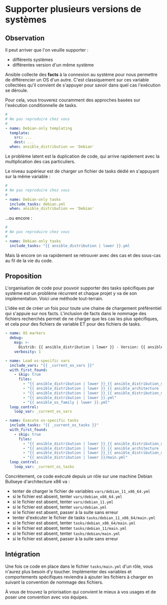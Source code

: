 # Supporter plusieurs versions de systèmes

## Observation

Il peut arriver que l'on veuille supporter :

* différents systèmes
* différentes version d'un même système

Ansible collecte des **facts** à la connexion au système pour nous permettre de différencier un OS d'un autre. C'est 
classiquement sur ces variable collectées qu'il convient de s'appuyer pour savoir dans quel cas l'exécution se déroule.

Pour cela, vous trouverez couramment des approches basées sur l'exécution conditionnelle de tasks.

```yaml
#
# Ne pas reproduire chez vous
# 
- name: Debian-only templating
  template:
    src: ...
    dest: ...
  when: ansible_distribution == 'Debian'
```

Le problème latent est la duplication de code, qui arrive rapidement avec la multiplication des cas particuliers.

Le niveau supérieur est de charger un fichier de tasks dédié en s'appuyant sur la même variable :

```yaml
#
# Ne pas reproduire chez vous
# 
- name: Debian-only tasks
  include_tasks: debian.yml
  when: ansible_distribution == 'Debian'
```
...ou encore :

```yaml
#
# Ne pas reproduire chez vous
# 
- name: Debian-only tasks
  include_tasks: "{{ ansible_distribution | lower }}.yml
```

Mais là encore on va rapidement se retrouver avec des cas et des sous-cas au fil de la vie du code.

## Proposition

L'organisation de code pour pouvoir supporter des tasks spécifiques par système est un problème récurrent et chaque
projet y va de son implémentation. Voici une méthode tout-terrain.

L'idée est de créer un fois pour toute une chaine de chargement préférentiel qui s'appuie sur nos facts. L'inclusion de facts dans
le nommage des fichiers recherchés permet de ne charger que les cas les plus spécifiques, et cela pour des fichiers de variable ET pour des fichiers de tasks.

```yaml
- name: OS markers
  debug:
    msg: >-
      Distrib: {{ ansible_distribution | lower }} - Version: {{ ansible_distribution_major_version }} - Arch: {{ ansible_architecture | lower }}
    verbosity: 1

- name: Load os-specific vars
  include_vars: "{{ _current_os_vars }}"
  with_first_found:
    - skip: true
      files:
        - "{{ ansible_distribution | lower }}_{{ ansible_distribution_major_version }}_{{ ansible_architecture | lower }}.yml"
        - "{{ ansible_distribution | lower }}_{{ ansible_architecture | lower }}.yml"
        - "{{ ansible_distribution | lower }}_{{ ansible_distribution_major_version }}.yml"
        - "{{ ansible_distribution | lower }}.yml"
        - "{{ ansible_os_family | lower }}.yml"
  loop_control:
    loop_var: _current_os_vars

- name: Execute os-specific tasks
  include_tasks: "{{ _current_os_tasks }}"
  with_first_found:
    - skip: true
      files:
        - "{{ ansible_distribution | lower }}_{{ ansible_distribution_major_version }}_{{ ansible_architecture | lower }}/main.yml"
        - "{{ ansible_distribution | lower }}_{{ ansible_architecture | lower }}/main.yml"
        - "{{ ansible_distribution | lower }}_{{ ansible_distribution_major_version }}/main.yml"
        - "{{ ansible_distribution | lower }}/main.yml"
  loop_control:
    loop_var: _current_os_tasks
```

Concrètement, ce code exécuté depuis un rôle sur une machine Debian Bullseye d'architecture x86 va :

* tenter de charger le fichier de variables `vars/debian_11_x86_64.yml`
* si le fichier est absent, tenter `vars/debian_x86_64.yml`
* si le fichier est absent, tenter `vars/debian_11.yml`
* si le fichier est absent, tenter `vars/debian.yml`
* si le fichier est absent, passer à la suite sans erreur
* tenter d'exécuter le fichier de tasks `tasks/debian_11_x86_64/main.yml`
* si le fichier est absent, tenter `tasks/debian_x86_64/main.yml`
* si le fichier est absent, tenter `tasks/debian_11/main.yml`
* si le fichier est absent, tenter `tasks/debian/main.yml`
* si le fichier est absent, passer à la suite sans erreur

## Intégration

Une fois ce code en place dans le fichier `tasks/main.yml` d'un rôle, vous n'aurez plus besoin d'y toucher. Implémenter des 
variables et comportements spécifiques reviendra à ajouter les fichiers à charger en suivant la convention de nommage des fichiers.

À vous de trouvez la priorisation qui convient le mieux à vos usages et de poser une convention avec vos équipes.

